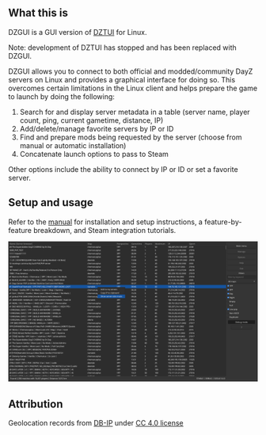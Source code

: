 ## What this is
DZGUI is a GUI version of [DZTUI](https://github.com/aclist/dztui/tree/dztui) for Linux. 

Note: development of DZTUI has stopped and has been replaced with DZGUI.

DZGUI allows you to connect to both official and modded/community DayZ servers on Linux and provides a graphical interface for doing so. This overcomes certain limitations in the Linux client and helps prepare the game to launch by doing the following:

1. Search for and display server metadata in a table (server name, player count, ping, current gametime, distance, IP)
2. Add/delete/manage favorite servers by IP or ID
3. Find and prepare mods being requested by the server (choose from manual or automatic installation)
4. Concatenate launch options to pass to Steam

Other options include the ability to connect by IP or ID or  set a favorite server.

## Setup and usage

Refer to the [manual](https://aclist.github.io/dzgui/dzgui.html) for installation and setup instructions, a feature-by-feature breakdown, and Steam integration tutorials.

![Alt text](/images/example.png)

## Attribution

Geolocation records from [DB-IP](https://db-ip.com) under [CC 4.0 license](https://creativecommons.org/licenses/by/4.0/)
